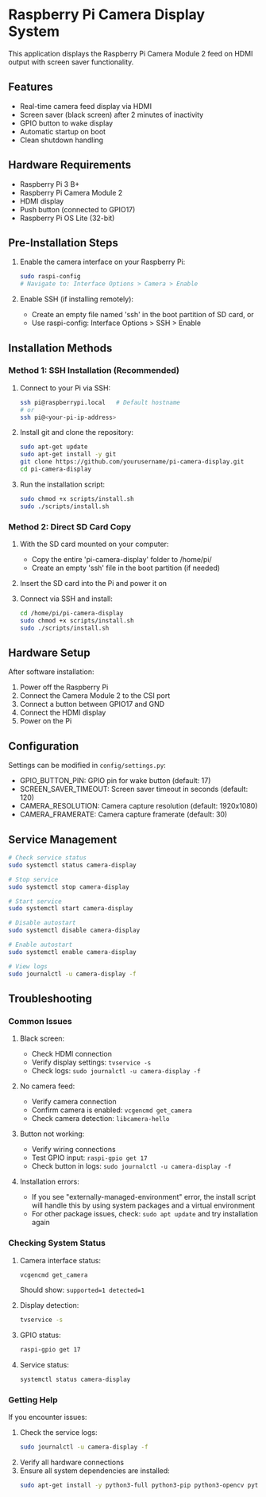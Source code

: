 # Raspberry Pi Camera Display System

This application displays the Raspberry Pi Camera Module 2 feed on HDMI output with screen saver functionality.

## Features

- Real-time camera feed display via HDMI
- Screen saver (black screen) after 2 minutes of inactivity
- GPIO button to wake display
- Automatic startup on boot
- Clean shutdown handling

## Hardware Requirements

- Raspberry Pi 3 B+
- Raspberry Pi Camera Module 2
- HDMI display
- Push button (connected to GPIO17)
- Raspberry Pi OS Lite (32-bit)

## Pre-Installation Steps

1. Enable the camera interface on your Raspberry Pi:
   ```bash
   sudo raspi-config
   # Navigate to: Interface Options > Camera > Enable
   ```

2. Enable SSH (if installing remotely):
   - Create an empty file named 'ssh' in the boot partition of SD card, or
   - Use raspi-config: Interface Options > SSH > Enable

## Installation Methods

### Method 1: SSH Installation (Recommended)

1. Connect to your Pi via SSH:
   ```bash
   ssh pi@raspberrypi.local   # Default hostname
   # or
   ssh pi@<your-pi-ip-address>
   ```

2. Install git and clone the repository:
   ```bash
   sudo apt-get update
   sudo apt-get install -y git
   git clone https://github.com/yourusername/pi-camera-display.git
   cd pi-camera-display
   ```

3. Run the installation script:
   ```bash
   sudo chmod +x scripts/install.sh
   sudo ./scripts/install.sh
   ```

### Method 2: Direct SD Card Copy

1. With the SD card mounted on your computer:
   - Copy the entire 'pi-camera-display' folder to /home/pi/
   - Create an empty 'ssh' file in the boot partition (if needed)

2. Insert the SD card into the Pi and power it on

3. Connect via SSH and install:
   ```bash
   cd /home/pi/pi-camera-display
   sudo chmod +x scripts/install.sh
   sudo ./scripts/install.sh
   ```

## Hardware Setup

After software installation:
1. Power off the Raspberry Pi
2. Connect the Camera Module 2 to the CSI port
3. Connect a button between GPIO17 and GND
4. Connect the HDMI display
5. Power on the Pi

## Configuration

Settings can be modified in `config/settings.py`:
- GPIO_BUTTON_PIN: GPIO pin for wake button (default: 17)
- SCREEN_SAVER_TIMEOUT: Screen saver timeout in seconds (default: 120)
- CAMERA_RESOLUTION: Camera capture resolution (default: 1920x1080)
- CAMERA_FRAMERATE: Camera capture framerate (default: 30)

## Service Management

```bash
# Check service status
sudo systemctl status camera-display

# Stop service
sudo systemctl stop camera-display

# Start service
sudo systemctl start camera-display

# Disable autostart
sudo systemctl disable camera-display

# Enable autostart
sudo systemctl enable camera-display

# View logs
sudo journalctl -u camera-display -f
```

## Troubleshooting

### Common Issues

1. Black screen:
   - Check HDMI connection
   - Verify display settings: `tvservice -s`
   - Check logs: `sudo journalctl -u camera-display -f`

2. No camera feed:
   - Verify camera connection
   - Confirm camera is enabled: `vcgencmd get_camera`
   - Check camera detection: `libcamera-hello`

3. Button not working:
   - Verify wiring connections
   - Test GPIO input: `raspi-gpio get 17`
   - Check button in logs: `sudo journalctl -u camera-display -f`

4. Installation errors:
   - If you see "externally-managed-environment" error, the install script will handle this by using system packages and a virtual environment
   - For other package issues, check: `sudo apt update` and try installation again

### Checking System Status

1. Camera interface status:
   ```bash
   vcgencmd get_camera
   ```
   Should show: `supported=1 detected=1`

2. Display detection:
   ```bash
   tvservice -s
   ```

3. GPIO status:
   ```bash
   raspi-gpio get 17
   ```

4. Service status:
   ```bash
   systemctl status camera-display
   ```

### Getting Help

If you encounter issues:
1. Check the service logs:
   ```bash
   sudo journalctl -u camera-display -f
   ```
2. Verify all hardware connections
3. Ensure all system dependencies are installed:
   ```bash
   sudo apt-get install -y python3-full python3-pip python3-opencv python3-numpy python3-rpi.gpio python3-picamera2
